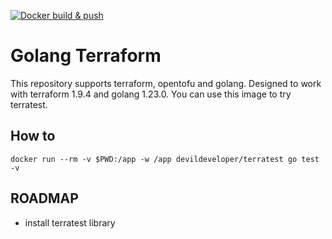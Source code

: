 [![Docker build & push](https://github.com/wyracocha/terratest/actions/workflows/pipeline.yml/badge.svg?branch=master&event=push)](https://github.com/wyracocha/terratest/actions/workflows/pipeline.yml)
# Golang Terraform
This repository supports terraform, opentofu and golang. Designed to work with terraform  1.9.4 and golang 1.23.0.
You can use this image to try  terratest. 
## How to
```
docker run --rm -v $PWD:/app -w /app devildeveloper/terratest go test -v
```
## ROADMAP
- install terratest library 